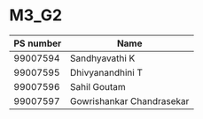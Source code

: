 # M3_G2

| PS number | Name |
|-----------|------|
| 99007594 | Sandhyavathi K |
| 99007595 | Dhivyanandhini T |
| 99007596 | Sahil Goutam |
| 99007597 | Gowrishankar Chandrasekar |
